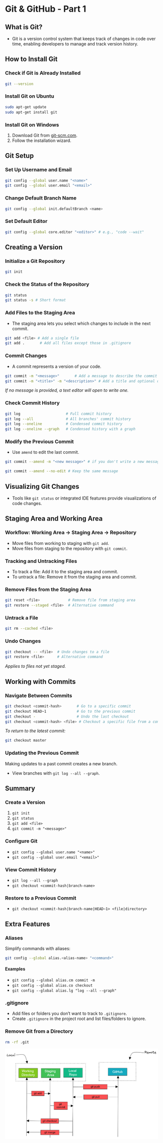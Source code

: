 # Git & GitHub - Part 1

## What is Git?

- Git is a version control system that keeps track of changes in code over time, enabling developers to manage and track version history.

## How to Install Git

### Check if Git is Already Installed

```bash
git --version
```

### Install Git on Ubuntu

```bash
sudo apt-get update
sudo apt-get install git
```

### Install Git on Windows

1. Download Git from [git-scm.com](https://git-scm.com).
2. Follow the installation wizard.

## Git Setup

### Set Up Username and Email

```bash
git config --global user.name "<name>"
git config --global user.email "<email>"
```

### Change Default Branch Name

```bash
git config --global init.defaultBranch <name>
```

### Set Default Editor

```bash
git config --global core.editor "<editor>" # e.g., "code --wait"
```

## Creating a Version

### Initialize a Git Repository

```bash
git init
```

### Check the Status of the Repository

```bash
git status
git status -s # Short format
```

### Add Files to the Staging Area

- The staging area lets you select which changes to include in the next commit.

```bash
git add <file> # Add a single file
git add .       # Add all files except those in .gitignore
```

### Commit Changes

- A commit represents a version of your code.

```bash
git commit -m "<message>"       # Add a message to describe the commit
git commit -m "<title>" -m "<description>" # Add a title and optional description
```

_If no message is provided, a text editor will open to write one._

### Check Commit History

```bash
git log                     # Full commit history
git log --all               # All branches' commit history
git log --oneline           # Condensed commit history
git log --oneline --graph   # Condensed history with a graph
```

### Modify the Previous Commit

- Use `amend` to edit the last commit.

```bash
git commit --amend -m "<new message>" # if you don't write a new message, the text editor will open
```

```bash
git commit --amend --no-edit # Keep the same message
```

## Visualizing Git Changes

- Tools like `git status` or integrated IDE features provide visualizations of code changes.

## Staging Area and Working Area

### Workflow: Working Area → Staging Area → Repository

- Move files from working to staging with `git add`.
- Move files from staging to the repository with `git commit`.

### Tracking and Untracking Files

- To track a file: Add it to the staging area and commit.
- To untrack a file: Remove it from the staging area and commit.

### Remove Files from the Staging Area

```bash
git reset <file>             # Remove file from staging area
git restore --staged <file>  # Alternative command
```

### Untrack a File

```bash
git rm --cached <file>
```

### Undo Changes

```bash
git checkout -- <file>  # Undo changes to a file
git restore <file>      # Alternative command
```

_Applies to files not yet staged._

## Working with Commits

### Navigate Between Commits

```bash
git checkout <commit-hash>       # Go to a specific commit
git checkout HEAD~1              # Go to the previous commit
git checkout -                   # Undo the last checkout
git checkout <commit-hash> <file> # Checkout a specific file from a commit
```

_To return to the latest commit:_

```bash
git checkout master
```

### Updating the Previous Commit

Making updates to a past commit creates a new branch.

- View branches with `git log --all --graph`.

## Summary

### Create a Version

1. `git init`
2. `git status`
3. `git add <file>`
4. `git commit -m "<message>"`

### Configure Git

- `git config --global user.name "<name>"`
- `git config --global user.email "<email>"`

### View Commit History

- `git log --all --graph`
- `git checkout <commit-hash|branch-name>`

### Restore to a Previous Commit

- `git checkout <commit-hash|branch-name|HEAD~1> <file|directory>`

## Extra Features

### Aliases

Simplify commands with aliases:

```bash
git config --global alias.<alias-name> "<command>"
```

#### Examples

- `git config --global alias.cm commit -m`
- `git config --global alias.co checkout`
- `git config --global alias.lg "log --all --graph"`

### .gitignore

- Add files or folders you don’t want to track to `.gitignore`.
- Create `.gitignore` in the project root and list files/folders to ignore.

### Remove Git from a Directory

```bash
rm -rf .git
```

![alt text](image-5.png)
